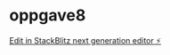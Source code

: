 # oppgave8

[Edit in StackBlitz next generation editor ⚡️](https://stackblitz.com/~/github.com/Sanja-max/oppgave8)